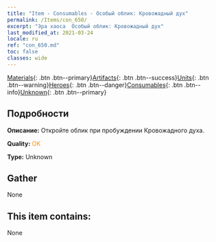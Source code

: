 ```yaml
---
title: "Item - Consumables - Особый облик: Кровожадный дух"
permalink: /Items/con_650/
excerpt: "Эра хаоса  Особый облик: Кровожадный дух"
last_modified_at: 2021-03-24
locale: ru
ref: "con_650.md"
toc: false
classes: wide
---
```

 [Materials](/ru/Items/){: .btn .btn--primary}[Artifacts](/ru/Items/Artifacts/){: .btn .btn--success}[Units](/ru/Items/Units/){: .btn .btn--warning}[Heroes](/ru/Items/Heroes/){: .btn .btn--danger}[Consumables](/ru/Items/Consumables/){: .btn .btn--info}[Unknown](/ru/Items/Unknown/){: .btn .btn--primary}

## Подробности
 **Описание:** Откройте облик при пробуждении Кровожадного духа.

 **Quality:** <span style="color: #FF8C00">OK</span>

 **Type:** Unknown

## Gather

  None

## This item contains:

  None

